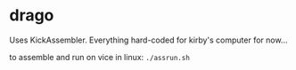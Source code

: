 # drago

Uses KickAssembler. Everything hard-coded for kirby's computer for now...

to assemble and run on vice in linux:
`./assrun.sh`

